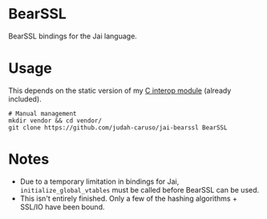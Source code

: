 # BearSSL

BearSSL bindings for the Jai language.

# Usage

This depends on the static version of my [C interop module](https://github.com/judah-caruso/C) (already included).

```shell
# Manual management
mkdir vendor && cd vendor/
git clone https://github.com/judah-caruso/jai-bearssl BearSSL
```

# Notes

* Due to a temporary limitation in bindings for Jai, `initialize_global_vtables` must be called before BearSSL can be used.
* This isn't entirely finished. Only a few of the hashing algorithms + SSL/IO have been bound.
